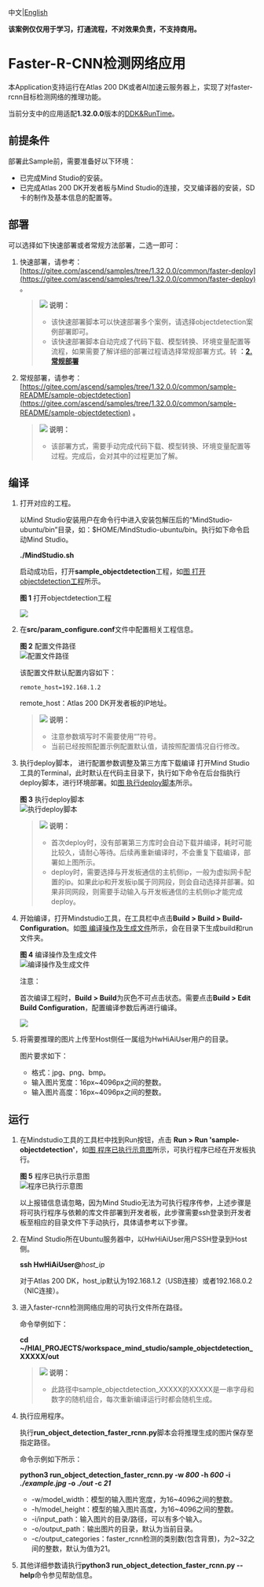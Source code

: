 中文|[English](Readme_EN.md)

**该案例仅仅用于学习，打通流程，不对效果负责，不支持商用。**

# Faster-R-CNN检测网络应用<a name="ZH-CN_TOPIC_0232337239"></a>

本Application支持运行在Atlas 200 DK或者AI加速云服务器上，实现了对faster-rcnn目标检测网络的推理功能。

当前分支中的应用适配**1.32.0.0**版本的[DDK&RunTime](https://ascend.huawei.com/resources)。

## 前提条件<a name="zh-cn_topic_0228461892_section137245294533"></a>

部署此Sample前，需要准备好以下环境：

-   已完成Mind Studio的安装。
-   已完成Atlas 200 DK开发者板与Mind Studio的连接，交叉编译器的安装，SD卡的制作及基本信息的配置等。

## 部署<a name="zh-cn_topic_0228461892_section412811285117"></a>

可以选择如下快速部署或者常规方法部署，二选一即可：

1.  快速部署，请参考：  [https://gitee.com/ascend/samples/tree/1.32.0.0/common/faster-deploy](https://gitee.com/ascend/samples/tree/1.32.0.0/common/faster-deploy)  。

    >![](public_sys-resources/icon-note.gif) **说明：**   
    >-   该快速部署脚本可以快速部署多个案例，请选择objectdetection案例部署即可。  
    >-   该快速部署脚本自动完成了代码下载、模型转换、环境变量配置等流程，如果需要了解详细的部署过程请选择常规部署方式。转 **：[2. 常规部署](#zh-cn_topic_0228461892_li3208251440)**  

2.  <a name="zh-cn_topic_0228461892_li3208251440"></a>常规部署，请参考：  [https://gitee.com/ascend/samples/tree/1.32.0.0/common/sample-README/sample-objectdetection](https://gitee.com/ascend/samples/tree/1.32.0.0/common/sample-README/sample-objectdetection)  。

    >![](public_sys-resources/icon-note.gif) **说明：**   
    >-   该部署方式，需要手动完成代码下载、模型转换、环境变量配置等过程。完成后，会对其中的过程更加了解。  


## 编译<a name="zh-cn_topic_0228461892_section3723145213347"></a>

1.  打开对应的工程。

    以Mind Studio安装用户在命令行中进入安装包解压后的“MindStudio-ubuntu/bin”目录，如：$HOME/MindStudio-ubuntu/bin。执行如下命令启动Mind Studio。

    **./MindStudio.sh**

    启动成功后，打开**sample\_objectdetection**工程，如[图 打开objectdetection工程](#zh-cn_topic_0228461892_zh-cn_topic_0203223280_fig05481157171918)所示。

    **图 1**  打开objectdetection工程<a name="zh-cn_topic_0228461892_zh-cn_topic_0203223280_fig05481157171918"></a>  
    

    ![](figures/zh-cn_image_0208253269.png)

2.  在**src/param\_configure.conf**文件中配置相关工程信息。

    **图 2**  配置文件路径<a name="zh-cn_topic_0228461892_zh-cn_topic_0203223280_fig0391184062214"></a>  
    ![](figures/配置文件路径.png "配置文件路径")

    该配置文件默认配置内容如下：

    ```
    remote_host=192.168.1.2
    ```

    remote\_host：Atlas 200 DK开发者板的IP地址。

    >![](public_sys-resources/icon-note.gif) **说明：**   
    >-   注意参数填写时不需要使用“”符号。  
    >-   当前已经按照配置示例配置默认值，请按照配置情况自行修改。  

3.  执行deploy脚本， 进行配置参数调整及第三方库下载编译 打开Mind Studio工具的Terminal，此时默认在代码主目录下，执行如下命令在后台指执行deploy脚本，进行环境部署。如[图 执行deploy脚本](#zh-cn_topic_0228461892_zh-cn_topic_0203223280_fig1224920422716)所示。

    **图 3**  执行deploy脚本<a name="zh-cn_topic_0228461892_zh-cn_topic_0203223280_fig1224920422716"></a>  
    ![](figures/执行deploy脚本.png "执行deploy脚本")

    >![](public_sys-resources/icon-note.gif) **说明：**   
    >-   首次deploy时，没有部署第三方库时会自动下载并编译，耗时可能比较久，请耐心等待。后续再重新编译时，不会重复下载编译，部署如上图所示。  
    >-   deploy时，需要选择与开发板通信的主机侧ip，一般为虚拟网卡配置的ip。如果此ip和开发板ip属于同网段，则会自动选择并部署。如果非同网段，则需要手动输入与开发板通信的主机侧ip才能完成deploy。  

4.  开始编译，打开Mindstudio工具，在工具栏中点击**Build \> Build \> Build-Configuration**。如[图 编译操作及生成文件](#zh-cn_topic_0228461892_zh-cn_topic_0203223280_fig19291111318376)所示，会在目录下生成build和run文件夹。

    **图 4**  编译操作及生成文件<a name="zh-cn_topic_0228461892_zh-cn_topic_0203223280_fig19291111318376"></a>  
    ![](figures/编译操作及生成文件.png "编译操作及生成文件")

    注意：

    首次编译工程时，**Build \> Build**为灰色不可点击状态。需要点击**Build \> Edit Build Configuration**，配置编译参数后再进行编译。

    ![](figures/build_configuration.png)

5.  将需要推理的图片上传至Host侧任一属组为HwHiAiUser用户的目录。

    图片要求如下：

    -   格式：jpg、png、bmp。
    -   输入图片宽度：16px\~4096px之间的整数。
    -   输入图片高度：16px\~4096px之间的整数。


## 运行<a name="zh-cn_topic_0228461892_section1620073406"></a>

1.  在Mindstudio工具的工具栏中找到Run按钮，点击  **Run \> Run 'sample-objectdetection'**，如[图 程序已执行示意图](#zh-cn_topic_0228461892_zh-cn_topic_0203223280_fig18918132273612)所示，可执行程序已经在开发板执行。

    **图 5**  程序已执行示意图<a name="zh-cn_topic_0228461892_zh-cn_topic_0203223280_fig18918132273612"></a>  
    ![](figures/程序已执行示意图.png "程序已执行示意图")

    以上报错信息请忽略，因为Mind Studio无法为可执行程序传参，上述步骤是将可执行程序与依赖的库文件部署到开发者板，此步骤需要ssh登录到开发者板至相应的目录文件下手动执行，具体请参考以下步骤。

2.  在Mind Studio所在Ubuntu服务器中，以HwHiAiUser用户SSH登录到Host侧。

    **ssh HwHiAiUser@**_host\_ip_

    对于Atlas 200 DK，host\_ip默认为192.168.1.2（USB连接）或者192.168.0.2（NIC连接）。

3.  进入faster-rcnn检测网络应用的可执行文件所在路径。

    命令举例如下：

    **cd \~/HIAI\_PROJECTS/workspace\_mind\_studio/sample\_objectdetection\_XXXXX/out**

    >![](public_sys-resources/icon-note.gif) **说明：**   
    >-   此路径中sample\_objectdetection\_XXXXX的XXXXX是一串字母和数字的随机组合，每次重新编译运行时都会随机生成。  

4.  执行应用程序。

    执行**run\_object\_detection\_faster\_rcnn.py**脚本会将推理生成的图片保存至指定路径。

    命令示例如下所示：

    **python3 run\_object\_detection\_faster\_rcnn.py -w  _800_  -h  _600_  -i  _./example.jpg_  -o  _./out_  -c  _21_**

    -   -w/model\_width：模型的输入图片宽度，为16\~4096之间的整数。
    -   -h/model\_height：模型的输入图片高度，为16\~4096之间的整数。
    -   -i/input\_path：输入图片的目录/路径，可以有多个输入。
    -   -o/output\_path：输出图片的目录，默认为当前目录。
    -   -c/output\_categories：faster\_rcnn检测的类别数\(包含背景\)，为2\~32之间的整数，默认为值为21。

5.  其他详细参数请执行**python3 run\_object\_detection\_faster\_rcnn.py --help**命令参见帮助信息。

